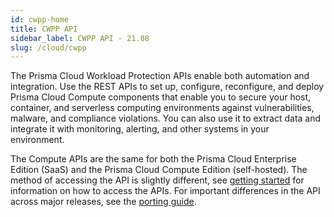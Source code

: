 ```yaml
---
id: cwpp-home
title: CWPP API
sidebar_label: CWPP API - 21.08
slug: /cloud/cwpp
---
```


The Prisma Cloud Workload Protection APIs enable both automation and integration.
Use the REST APIs to set up, configure, reconfigure, and deploy Prisma Cloud Compute components that enable you to secure your host, container, and serverless computing environments against vulnerabilities, malware, and compliance violations.
You can also use it to extract data and integrate it with monitoring, alerting, and other systems in your environment.

The Compute APIs are the same for both the Prisma Cloud Enterprise Edition (SaaS) and the  Prisma Cloud Compute Edition (self-hosted). The method of accessing the API is slightly different, see [getting started](https://prisma.pan.dev/docs/cloud/cwpp/cwpp-gs) for information on how to access the APIs. 
For important differences in the API across major releases, see the [porting guide](https://prisma.pan.dev/docs/cloud/cwpp/porting-guides/porting-guide-21-08).

